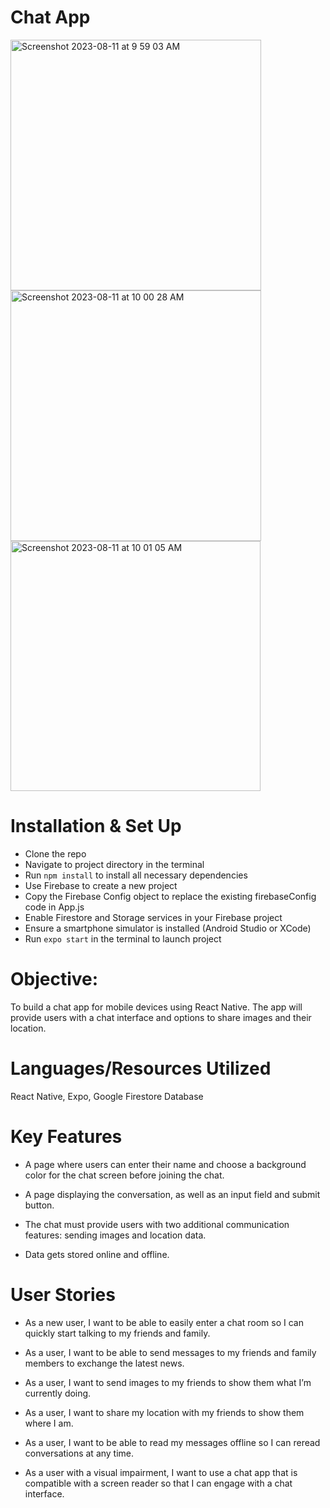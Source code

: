 # Chat App

<img width="401" alt="Screenshot 2023-08-11 at 9 59 03 AM" src="https://github.com/jenscotch/chat-app/assets/129793770/07cdd80e-2c6b-4c6b-bd8a-f683d3d98720">

<img width="401" alt="Screenshot 2023-08-11 at 10 00 28 AM" src="https://github.com/jenscotch/chat-app/assets/129793770/8a680db5-b168-4534-99a1-e2be5bd26bd1">

<img width="400" alt="Screenshot 2023-08-11 at 10 01 05 AM" src="https://github.com/jenscotch/chat-app/assets/129793770/8b52d16d-e642-4072-8d3d-22982c478fb0">

# Installation & Set Up

 - Clone the repo
 - Navigate to project directory in the terminal
 - Run ```npm install``` to install all necessary dependencies
 - Use Firebase to create a new project
 - Copy the Firebase Config object to replace the existing firebaseConfig code in App.js
 - Enable Firestore and Storage services in your Firebase project
 - Ensure a smartphone simulator is installed (Android Studio or XCode)
 - Run ```expo start``` in the terminal to launch project

# Objective:

To build a chat app for mobile devices using React Native. The app will
provide users with a chat interface and options to share images and their
location.

# Languages/Resources Utilized

React Native, Expo, Google Firestore Database

# Key Features

 - A page where users can enter their name and choose a background color for the chat screen
before joining the chat.

 - A page displaying the conversation, as well as an input field and submit button.

 - The chat must provide users with two additional communication features: sending images
and location data.

 - Data gets stored online and offline.

# User Stories

 - As a new user, I want to be able to easily enter a chat room so I can quickly start talking to my
friends and family.

 - As a user, I want to be able to send messages to my friends and family members to exchange
the latest news.

 - As a user, I want to send images to my friends to show them what I’m currently doing.
   
 - As a user, I want to share my location with my friends to show them where I am.
  
 - As a user, I want to be able to read my messages offline so I can reread conversations at any
time.

 - As a user with a visual impairment, I want to use a chat app that is compatible with a screen
reader so that I can engage with a chat interface.
